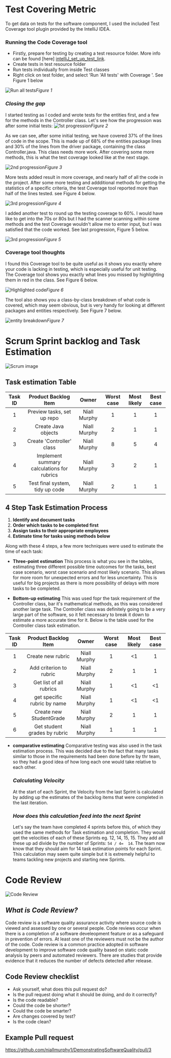 # Test Covering Metric

To get data on tests for the software component, I used the included Test Coverage tool plugin provided by the IntelliJ IDEA. 

### Running the Code Coverage tool
- Firstly, prepare for testing by creating a test resource folder. More info can be found [here] [intelliJ_set_up_test_link].
- Create tests in test resource folder
- Run tests individually from inside Test classes
- Right click on test folder, and select 'Run 'All tests' with Coverage '. See Figure 1 below

![Run all tests](https://raw.githubusercontent.com/niallmurphy1/DemonstratingSoftwareQuality/test_coverage_metric/screenshots/run_all_tests_screesnhot.png "Figure 1: Run all tests")_Figure 1_

### _Closing the gap_
I started testing as I coded and wrote tests for the entities first, and a few for the methods in the Controller class. Let's see how the progression was after some initial tests:
![1st progression](https://raw.githubusercontent.com/niallmurphy1/DemonstratingSoftwareQuality/test_coverage_metric/screenshots/test_coverage_screenshot_37.png "Figure 2: Initial progression")_Figure 2_

As we can see, after some initial testing, we have covered 37% of the lines of code in the scope. This is made up of 68% of the entities package lines and 30% of the lines from the driver package, containing the class Controller.java. This class needs more work. After covering some more methods, this is what the test coverage looked like at the next stage.

![2nd progression](https://raw.githubusercontent.com/niallmurphy1/DemonstratingSoftwareQuality/test_coverage_metric/screenshots/test_coverage_screesnhot_45.png "Figure 3: second progression ")_Figure 3_

More tests added result in more coverage, and nearly half of all the code in the project.
After some more testing and addditional methods for getting the statistics of a specific criteria, the test Coverage tool reported more than half of the lines tested. see Figure 4 below.

![3rd progression](https://raw.githubusercontent.com/niallmurphy1/DemonstratingSoftwareQuality/test_coverage_metric/screenshots/test_coverage_screenshot_56.png "Figure 4: third progression")_Figure 4_

I added another test to round up the testing coverage to 60%. I would have like to get into the 70s or 80s but I had the scanner scanning within some methods and the test Coverage wouldn't allow me to enter input, but I was satisfied that the code worked. See last progression, Figure 5 below. 

![3rd progression](https://raw.githubusercontent.com/niallmurphy1/DemonstratingSoftwareQuality/test_coverage_metric/screenshots/test_coverage_60.png "Figure 5: Final progression")_Figure 5_

### Coverage tool thoughts
I found this Coverage tool to be quite useful as it shows you exactly where your code is lacking in testing, which is especially useful for unit testing. The Coverage tool shows you exactly what lines you missed by highlighting them in red in the class. See Figure 6 below.

![Highlighted code](https://raw.githubusercontent.com/niallmurphy1/DemonstratingSoftwareQuality/test_coverage_metric/screenshots/lines_missing_highlighted.png "Figure 6: highlighted test missing")_Figure 6_


The tool also shows you a class-by-class breakdown of what code is covered, which may seem obvious, but is very handy for looking at different packages and entities respectively. See Figure 7 below.

![entity breakdown](https://raw.githubusercontent.com/niallmurphy1/DemonstratingSoftwareQuality/test_coverage_metric/screenshots/entities_tested_breakdown.png "Figure 7: Entity breakdown")_Figure 7_







[intelliJ_set_up_test_link]:<https://www.jetbrains.com/help/idea/testing.html>



# Scrum Sprint backlog and Task Estimation


![Scrum image ](https://thumbs.dreamstime.com/b/agile-methodology-scrum-master-software-development-concept-miniature-people-team-members-working-cube-block-173188256.jpg)

## Task estimation Table
| Task ID  | Product Backlog Item|  Owner | Worst case |Most likely | Best case|
| :---:| :---:| :---: |:----:|:----: |:----:|
| 1 | Preview tasks, set up repo | Niall Murphy |1 | 1| 1|
| 2 | Create Java objects| Niall Murphy|2 | 1| 1|
| 3 |Create 'Controller' class| Niall Murphy|8 | 5| 4|
| 4 | Implement summary calculations for rubrics|Niall Murphy|3 | 2| 1|
| 5 | Test final system, tidy up code| Niall Murphy |2 | 1| 1|



## 4 Step Task Estimation Process
1.  **Identify and document tasks**
2.  **Order which tasks to be completed first**
3.  **Assign tasks to their appropriate employees**
4.  **Estimate time for tasks using methods below**

Along with these 4 steps, a few more techniques were used to estimate the time of each task:

- **Three-point estimation**
    This process is what you see in the tables, estimating three different possible time outcomes for the tasks, best case scenario, worst case scenario and most likely scenario. This allows for more room for unexpected errors and for less uncertainty. This is useful for big projects as there is more possibility of delays with more tasks to be completed.

- **Bottom-up estimating**
   This was used fopr the task requirement of the Controller class, bar it's mathematical methods, as this was considered another large task. The Controller class was definitely going to be a very large part of the software, so it felt necessary to break it down to estimate a more accurate time for it. Below is the table used for the Controller class task estimation.

| Task ID  | Product Backlog Item|  Owner | Worst case |Most likely | Best case|
| :---:| :---:| :---: |:----:|:----: |:----:|
| 1 | Create new rubric | Niall Murphy |1 | <1| 1|
| 2 | Add criterion to rubric| Niall Murphy|2 | 1| 1|
| 3 |Get list of all rubrics | Niall Murphy| 1 | <1| <1|
| 4 | get specific rubric by name |Niall Murphy|1 | <1| <1|
| 5 | Create new StudentGrade| Niall Murphy |2 | 1| 1|
| 6 | Get student grades by rubric| Niall Murphy |1 | 1| 1|


- **comparative estimating** 
    Comparative testing was also used in the task estimation process. This was decided due to the fact that many tasks similar to those in the requirements had been done before by thr team, so they had a good idea of how long each one would take relative to each other.
    
  ### _Calculating Velocity_
    At the start of each Sprint, the Velocity from the last Sprint is calculated by adding up the estimates of the backlog items that were completed in the last iteration. 
    
    ### _How does this calculation feed into the next Sprint_
    Let's say the team have completed 4 sprints before this, of which they used the same methods for Task estimation and completion. They would get the velocities of each of these Sprints eg. 12, 14, 15, 15. They add all these up ad divide by the number of Sprints: `54 / 4=  14`. The team now know that they should aim for 14 task estimation points for each Sprint. This calculation may seem quite simple but it is extremely helpful to teams tackling new projects and starting new Sprints.


# Code Review

![Code Review](https://www.bounteous.com/sites/default/files/insights/2019-06/previews/20190606_blog_code_review_limbo-_how_low_should_you_go_website.png)
## _What is Code Review?_
Code review is a software quality assurance activity where source code is viewed and assessed by one or several people. Code reviews occur when there is a completion of a software develeopment feature or as a safeguard in prevention of errors. At least one of the reviewers must not be the author of the code. Code review is a common practice adopted in software development to improve software code quality based on static code analysis by peers and automated reviewers. There are studies that provide evidence that it reduces the number of defects detected after release. 

## Code Review checklist
- Ask yourself, what does this pull request do?
- Is the pull request doing what it should be doing, and do it correctly?
- Is the code readable?
- Could the code be shorter?
- Could the code be smarter?
- Are changes covered by test?
- Is the code clean?


## Example Pull request
 https://github.com/niallmurphy1/DemonstratingSoftwareQuality/pull/3
